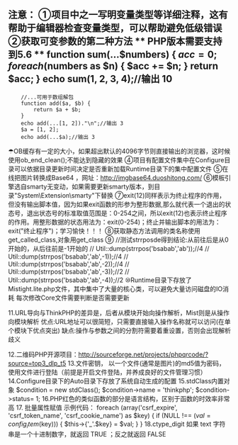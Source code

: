 注意：
   ①项目中之一写明变量类型等详细注释，这有帮助于编辑器检查变量类型，可以帮助避免低级错误
   ②获取可变参数的第二种方法
    ** PHP版本需要支持到5.6 **
       function sum(...$numbers) {
            $acc = 0;
            foreach ($numbers as $n) {
                $acc += $n;
            }
            return $acc;
        }
        echo sum(1, 2, 3, 4);//输出 10
-
        //...可用于数组解包
        function add($a, $b) {
            return $a + $b;
        }
        echo add(...[1, 2])."\n";//输出 3
        $a = [1, 2];
        echo add(...$a);//输出 3
   ☂OB缓存有一定的大小，如果超出默认的4096字节则直接输出的浏览器，这时候使用ob_end_clean();不能达到隐藏的效果
   ④项目有配置文件集中在Configure目录可以依据目录更新时间决定是否重新加载Runtime目录下的集中配置文件
   ⑤在线把图片转换成Base64 ，网址：http://imgbase64.duoshitong.com/
   ⑥模板引擎选自smarty无变动，如果需要更新smarty版本，到目录"System\Extension\smarty"下替换
   ⑦exit(12)同样表示为终止程序的作用，但没有输出脚本值，因为如果exit函数的形参为整形数据,那么就代表一个退出的状态号，退出状态号的标准取值范围是：0-254之间，所以exit(12)也表示终止程序的作用。用整形数据的状态用法为：exit(0-254)；终止并输出脚本的用法为：exit("终止程序")；学习愉快！！！
   ⑧获取静态方法调用的类名称使用get_called_class,对象用get_class
   ⑨
        //测试strrposde得到结论:从前往后是从0开始的，从后往前是-1开始的
        //        Util::dump(strrpos('bsabab','ab'));//4
        //        Util::dump(strrpos('bsabab','ab',-1));//4
        //        Util::dump(strrpos('bsabab','ab',-2));//4
        //        Util::dump(strrpos('bsabab','ab',-3));//2
        //        Util::dump(strrpos('bsabab','ab',-4));//2
    ⑩Runtime目录下存放了 Mistight.lite.php文件，其中集中了大量的核心类，可以避免大量访问磁盘的IO消耗
       每次修改Core文件需要判断是否需要更新

   11.URL导向与ThinkPHP的差异是，后者从模块开始向操作解析，Mist则是从操作向模块解析
      优点:URL地址可以很简短，只需要直接输入操作名称就可以访问(在单个模块下优点突出)
      缺点:操作与参数之间的分割符需要着重设置，否则会出现解析歧义

   12.二维码PHP开源项目：http://sourceforge.net/projects/phpqrcode/?source=top3_dlp_t5
   13.文件密钥， 以一个文件(通常是图片)的md5值为密码，使用文件进行登陆（前提是开启文件登陆，并养成良好的文件管理习惯）
   14.Configure目录下的Auto目录下存放了系统自动生成的配置
   15.stdClass内置对象
      $condition = new stdClass();
      $condition->name = 'thinkphp';
      $condition->status= 1;
   16.PHP红色的类似函数的部分是语言结构，区别于函数的时效率非常高
   17. 批量属性赋值
        示例代码：
   			foreach (array('csrf_expire', 'csrf_token_name', 'csrf_cookie_name') as $key)
   			{
   				if (NULL !== ($val = config_item($key)))
   				{
   					$this->{'_'.$key} = $val;
   				}
   			}
   18.ctype_digit 如果 text 字符串是一个十进制数字，就返回 TRUE  ；反之就返回 FALSE